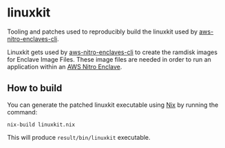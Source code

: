 # linuxkit

Tooling and patches used to reproducibly build the linuxkit used by [aws-nitro-enclaves-cli](https://github.com/aws/aws-nitro-enclaves-cli).

Linuxkit gets used by [aws-nitro-enclaves-cli](https://github.com/aws/aws-nitro-enclaves-cli) to create the ramdisk images for Enclave Image Files. These image files are needed in order to run an application within an [AWS Nitro Enclave](https://docs.aws.amazon.com/enclaves/latest/user/nitro-enclave.html).

## How to build

You can generate the patched linuxkit executable using [Nix](https://nixos.org/download.html) by running the command:

```
nix-build linuxkit.nix
```

This will produce `result/bin/linuxkit` executable.
